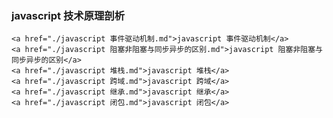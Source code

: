 ### javascript 技术原理剖析

    <a href="./javascript 事件驱动机制.md">javascript 事件驱动机制</a>
    <a href="./javascript 阻塞非阻塞与同步异步的区别.md">javascript 阻塞非阻塞与同步异步的区别</a>
    <a href="./javascript 堆栈.md">javascript 堆栈</a>
    <a href="./javascript 跨域.md">javascript 跨域</a>
    <a href="./javascript 继承.md">javascript 继承</a>
    <a href="./javascript 闭包.md">javascript 闭包</a>

